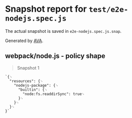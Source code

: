 # Snapshot report for `test/e2e-nodejs.spec.js`

The actual snapshot is saved in `e2e-nodejs.spec.js.snap`.

Generated by [AVA](https://avajs.dev).

## webpack/node.js - policy shape

> Snapshot 1

    `{␊
      "resources": {␊
        "nodejs-package": {␊
          "builtin": {␊
            "node:fs.readdirSync": true␊
          }␊
        }␊
      }␊
    }`
